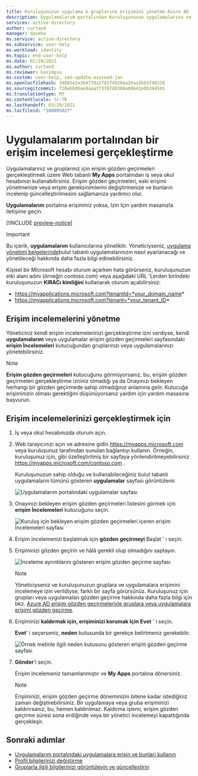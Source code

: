 ```yaml
---
title: Kuruluşunuzun uygulama & gruplarına erişimini yönetme-Azure AD
description: Uygulamalarım portalından Kuruluşunuzun uygulamalarına ve gruplarına yönelik güvenlik erişimini yönetmek için bir erişim incelemesi gerçekleştirmeyi öğrenin.
services: active-directory
author: curtand
manager: daveba
ms.service: active-directory
ms.subservice: user-help
ms.workload: identity
ms.topic: end-user-help
ms.date: 01/19/2021
ms.author: curtand
ms.reviewer: kasimpso
ms.custom: user-help, seo-update-azuread-jan
ms.openlocfilehash: 34885e2a364778a2f81f4920aa26aa3bb5f40320
ms.sourcegitcommit: f28ebb95ae9aaaff3f87d8388a09b41e0b3445b5
ms.translationtype: MT
ms.contentlocale: tr-TR
ms.lasthandoff: 03/29/2021
ms.locfileid: "100095027"
---
```

# <a name="perform-an-access-review-from-the-my-apps-portal"></a>Uygulamalarım portalından bir erişim incelemesi gerçekleştirme

Uygulamalarınız ve gruplarınız için erişim gözden geçirmeleri gerçekleştirmek üzere Web tabanlı **My Apps** portalından iş veya okul hesabınızı kullanabilirsiniz. Erişim gözden geçirmeleri, eski erişimi yönetmenize veya erişim gereksinimlerini değiştirmenize ve bunların incelenip güncelleştirilmesini sağlamanıza yardımcı olur.

**Uygulamalarım** portalına erişiminiz yoksa, Izin Için yardım masanızla iletişime geçin.

[!INCLUDE [preview-notice](../../../includes/active-directory-end-user-my-apps-portal.md)]

>[!Important]
>Bu içerik, **uygulamalarım** kullanıcılarına yöneliktir. Yöneticiyseniz, [uygulama yönetimi belgelerinde](../manage-apps/index.yml)bulut tabanlı uygulamalarınızın nasıl ayarlanacağı ve yönetileceği hakkında daha fazla bilgi edinebilirsiniz.
>
> Kişisel bir Microsoft hesabı oturum açarken hata görürseniz, kuruluşunuzun etki alanı adını (örneğin contoso.com) veya aşağıdaki URL 'Lerden birindeki kuruluşunuzun **KIRACı kimliğini** kullanarak oturum açabilirsiniz:
>
>   - https://myapplications.microsoft.com?tenantId=*your_domain_name*
>   - https://myapplications.microsoft.com?tenant=*your_tenant_ID*

## <a name="manage-access-reviews"></a>Erişim incelemelerini yönetme

Yöneticiniz kendi erişim incelemelerinizi gerçekleştirme izni verdiyse, kendi **uygulamalarım** veya uygulamalar erişim gözden geçirmeleri sayfasındaki **erişim İncelemeleri** kutucuğundan gruplarınızı veya uygulamalarınızı yönetebilirsiniz.

>[!Note]
>**Erişim gözden geçirmeleri** kutucuğunu görmüyorsanız, bu, erişim gözden geçirmeleri gerçekleştirme izniniz olmadığı ya da Onayınızı bekleyen herhangi bir gözden geçirmede sahip olmadığınız anlamına gelir. Kutucuğa erişiminizin olması gerektiğini düşünüyorsanız yardım için yardım masasına başvurun.

## <a name="to-perform-your-access-reviews"></a>Erişim incelemelerinizi gerçekleştirmek için

1. İş veya okul hesabınızda oturum açın.

1. Web tarayıcınızı açın ve adresine gidin https://myapps.microsoft.com veya kuruluşunuz tarafından sunulan bağlantıyı kullanın. Örneğin, kuruluşunuz için, gibi özelleştirilmiş bir sayfaya yönlendirilmeyebilirsiniz https://myapps.microsoft.com/contoso.com .

    Kuruluşunuzun sahip olduğu ve kullanabileceğiniz bulut tabanlı uygulamaların tümünü gösteren **uygulamalar** sayfası görüntülenir.

    ![Uygulamalarım portalındaki uygulamalar sayfası](media/my-apps-portal/my-apps-home.png)

1. Onayınızı bekleyen erişim gözden geçirmeleri listesini görmek için **erişim İncelemeleri** kutucuğunu seçin.

    ![Kuruluş için bekleyen erişim gözden geçirmeleri içeren erişim İncelemeleri sayfası](media/my-apps-portal/my-apps-portal-access-reviews-page.png)

1. Erişim incelemenizi başlatmak için **gözden geçirmeyi** Başlat ' ı seçin.

5. Erişiminizi gözden geçirin ve hâlâ gerekli olup olmadığını saptayın.

    ![İnceleme ayrıntılarını gösteren erişim gözden geçirme sayfası](media/my-apps-portal/my-apps-portal-perform-access-reviews-page.png)

    >[!Note]
    >Yöneticiyseniz ve kuruluşunuzun gruplara ve uygulamalara erişimini incelemeye izin verildiyse, farklı bir sayfa görürsünüz. Kuruluşunuz için grupları veya uygulamaları gözden geçirme hakkında daha fazla bilgi için bkz. [Azure AD erişim gözden geçirmeleriyle gruplara veya uygulamalara erişimi gözden geçirme](../governance/perform-access-review.md).

6. Erişiminizi **kaldırmak için, erişiminizi korumak Için** **Evet** ' i seçin.

    **Evet**' i seçerseniz, **neden** kutusunda bir gerekçe belirtmeniz gerekebilir.

    ![Örnek metinle ilgili neden kutusunu gösteren erişim gözden geçirme sayfası](media/my-apps-portal/my-apps-portal-perform-access-reviews-reason-box.png)

7. **Gönder**’i seçin.

    Erişim incelemeniz tamamlanmıştır ve **My Apps** portalına dönersiniz.

    >[!Note]
    >Erişiminizi, erişim gözden geçirme döneminizin bitene kadar istediğiniz zaman değiştirebilirsiniz. Bir uygulamaya veya gruba erişiminizi kaldırırsanız, bu, hemen kaldırılmaz. Kaldırma işlemi, erişim gözden geçirme süresi sona erdiğinde veya bir yönetici incelemeyi kapattığında gerçekleşir.

## <a name="next-steps"></a>Sonraki adımlar

- [Uygulamalarım portalındaki uygulamalara erişin ve bunları kullanın](my-apps-portal-end-user-access.md)
- [Profil bilgilerinizi değiştirme](./my-account-portal-settings.md)
- [Gruplarla ilgili bilgilerinizi görüntüleyin ve güncelleştirin](my-apps-portal-end-user-groups.md)